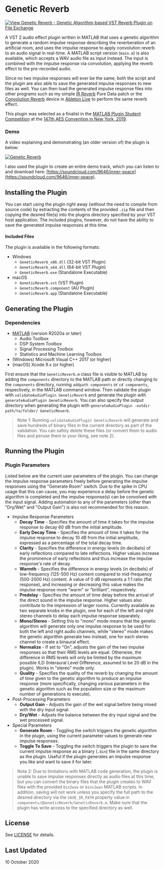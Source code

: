 # Genetic Reverb

[![View Genetic Reverb - Genetic Algorithm-based VST Reverb Plugin on File Exchange](https://www.mathworks.com/matlabcentral/images/matlab-file-exchange.svg)](https://www.mathworks.com/matlabcentral/fileexchange/72437-genetic-reverb-genetic-algorithm-based-vst-reverb-plugin)

A VST 2 audio effect plugin written in MATLAB that uses a genetic algorithm to generate a random impulse response describing the reverberation of an artificial room, and uses the impulse response to apply convolution reverb to an audio signal in real-time.
A MATLAB script version (`main.m`) is also available, which accepts a WAV audio file as input instead.
The input is combined with the impulse response via convolution, applying the reverb effect to the pre-recorded audio.

Since no two impulse responses will ever be the same, both the script and the plugin are also able to save the generated impulse responses to new files as well.
You can then load the generated impulse response files into other programs such as my simple [IR Reverb](https://github.com/edward-ly/reverb-pd) Pure Data patch or the [Convolution Reverb](https://www.ableton.com/en/packs/convolution-reverb/) device in [Ableton Live](https://www.ableton.com/en/) to perform the same reverb effect.

This plugin was selected as a finalist in the [MATLAB Plugin Student Competition](http://www.aes.org/students/awards/mpsc/) at the [147th AES Convention in New York, 2019](http://www.aes.org/events/147/).

### Demo

A video explaining and demonstrating (an older version of) the plugin is below:

[![Genetic Reverb](http://img.youtube.com/vi/Ef1d6nr7TqE/0.jpg)](http://www.youtube.com/watch?v=Ef1d6nr7TqE "Genetic Reverb")

I also used the plugin to create an entire demo track, which you can listen to and download here: [https://soundcloud.com/9646/inner-space](https://soundcloud.com/9646/inner-space).

## Installing the Plugin

You can start using the plugin right away (without the need to compile from source code) by extracting the contents of the provided `.zip` file and then copying the desired file(s) into the plugins directory specified by your VST host application.
The included plugins, however, do not have the ability to save the generated impulse responses at this time.

#### Included Files

The plugin is available in the following formats:

- Windows
  - `GeneticReverb_x86.dll` (32-bit VST Plugin)
  - `GeneticReverb_x64.dll` (64-bit VST Plugin)
  - `GeneticReverb.exe` (Standalone Executable)
- macOS
  - `GeneticReverb.vst` (VST Plugin)
  - `GeneticReverb.component` (AU Plugin)
  - `GeneticReverb.app` (Standalone Executable)

## Generating the Plugin

### Dependencies

- [MATLAB](https://www.mathworks.com/) (version R2020a or later)
  - Audio Toolbox
  - DSP System Toolbox
  - Signal Processing Toolbox
  - Statistics and Machine Learning Toolbox
- (Windows) Microsoft Visual C++ 2017 (or higher)
- (macOS) Xcode 9.x (or higher)

First ensure that the `GeneticReverb.m` class file is visible to MATLAB by adding the `components` directory to the MATLAB path or directly changing to the `components` directory, running `addpath components` or `cd components`, respectively, in the MATLAB command window.
Then validate the plugin with `validateAudioPlugin GeneticReverb` and generate the plugin with `generateAudioPlugin GeneticReverb`.
You can also specify the output directory when generating the plugin with `generateAudioPlugin -outdir path/to/folder/ GeneticReverb`.

> Note 1: Running `validateAudioPlugin GeneticReverb` will generate and save hundreds of binary files in the current directory as part of the validation.
You can safely delete these files (or convert them to audio files and peruse them to your liking, see note 2).

## Running the Plugin

### Plugin Parameters

Listed below are the current user parameters of the plugin.
You can change the impulse response parameters freely before generating the impulse responses using the "Generate Room" switch.
Due to the spike in CPU usage that this can cause, you may experience a delay before the genetic algorithm is completed and the impulse response(s) can be convolved with the input signal.
Adding automation to any of the parameters (other than "Dry/Wet" and "Output Gain") is also not recommended for this reason.

- Impulse Response Parameters
  - **Decay Time** - Specifies the amount of time it takes for the impulse response to decay 60 dB from the initial amplitude.
  - **Early Decay Time** - Specifies the amount of time it takes for the impulse response to decay 10 dB from the initial amplitude, expressed as a percentage of the total decay time.
  - **Clarity** - Specifies the difference in energy levels (in decibels) of early reflections compared to late reflections.
      Higher values increase the prominence of early reflections and thus increase the impulse response's rate of decay.
  - **Warmth** - Specifies the difference in energy levels (in decibels) of low-frequency (125-500 Hz) content compared to mid-frequency (500-2000 Hz) content.
      A value of 0 dB represents a 1:1 ratio (flat response), and increasing or decreasing this value makes the impulse response more "warm" or "brilliant", respectively.
  - **Predelay** - Specifies the amount of time delay before the arrival of the direct sound in the impulse response.
      Higher values also contribute to the impression of larger rooms.
      Currently available as two separate knobs in the plugin, one for each of the left and right stereo channels to delay each impulse response separately.
  - **Mono/Stereo** - Setting this to "mono" mode means that the genetic algorithm will generate only one impulse response to be used for both the left and right audio channels, while "stereo" mode makes the genetic algorithm generate two instead, one for each stereo channel to create a binaural effect.
  - **Normalize** - If set to "On", adjusts the gain of the two impulse responses so that their RMS levels are equal.
      Otherwise, the difference in RMS levels will only be limited by the maximum possible ILD (Interaural Level Difference, assumed to be 20 dB in the plugin).
      Works in "stereo" mode only.
  - **Quality** - Specifies the quality of the reverb by changing the amount of time given to the genetic algorithm to produce an impulse response (more specifically, changing various parameters in the genetic algorithm such as the population size or the maximum number of generations to execute).
- Post-Processing Parameters
  - **Output Gain** - Adjusts the gain of the wet signal before being mixed with the dry input signal.
  - **Dry/Wet** - Adjusts the balance between the dry input signal and the wet processed signal.
- Special Parameters
  - **Generate Room** - Toggling the switch triggers the genetic algorithm in the plugin, using the current parameter values to generate new impulse responses.
  - **Toggle To Save** - Toggling the switch triggers the plugin to save the current impulse response as a binary (`.bin`) file in the same directory as the plugin.
      Useful if the plugin generates an impulse response you like and want to save it for later.

> Note 2: Due to limitations with MATLAB code generation, the plugin is unable to save impulse responses directly as audio files at this time, but you can convert the binary files that the plugin creates to WAV files with the provided `bin2wav` or `bins2wav` MATLAB scripts.
In addition, saving will not work unless you specify the full path to the desired directory via the `SAVE_IR_PATH` property value in `components/@GeneticReverb/GeneticReverb.m`.
Make sure that the plugin has write access to the specified directory as well.

## License

See [LICENSE](./LICENSE) for details.

## Last Updated

10 October 2020
